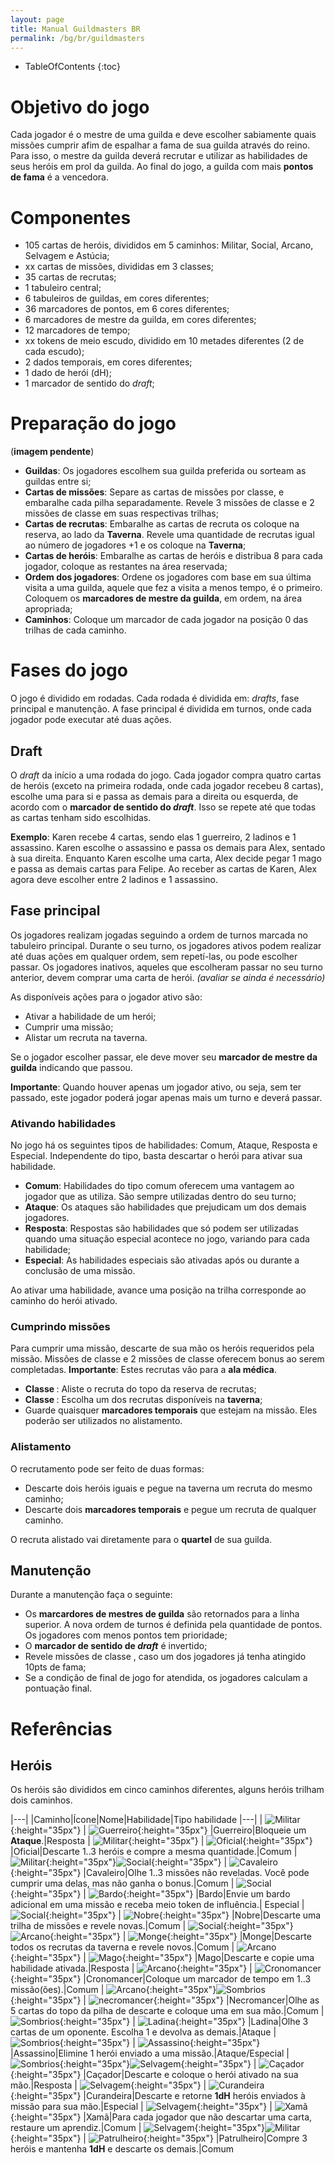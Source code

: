 ```yaml
---
layout: page
title: Manual Guildmasters BR
permalink: /bg/br/guildmasters
---
```


* TableOfContents
{:toc}

# Objetivo do jogo #
Cada jogador é o mestre de uma guilda e deve escolher sabiamente quais missões cumprir afim de espalhar a fama de sua guilda através do reino. Para isso, o mestre da guilda deverá recrutar e utilizar as habilidades de seus heróis em prol da guilda. Ao final do jogo, a guilda com mais **pontos de fama** é a vencedora.

# Componentes #
- 105 cartas de heróis, divididos em 5 caminhos: Militar, Social, Arcano, Selvagem e Astúcia;
- xx cartas de missões, divididas em 3 classes;
- 35 cartas de recrutas;
- 1 tabuleiro central;
- 6 tabuleiros de guildas, em cores diferentes;
- 36 marcadores de pontos, em 6 cores diferentes;
- 6 marcadores de mestre da guilda, em cores diferentes;
- 12 marcadores de tempo;
- xx tokens de meio escudo, dividido em 10 metades diferentes (2 de cada escudo); 
- 2 dados temporais, em cores diferentes;
- 1 dado de herói (dH);
- 1 marcador de sentido do *draft*;

# Preparação do jogo #

(**imagem pendente**)

- **Guildas**: Os jogadores escolhem sua guilda preferida ou sorteam as guildas entre si;
- **Cartas de missões**: Separe as cartas de missões por classe, e embaralhe cada pilha separadamente. Revele 3 missões de classe <span class="glyphicon glyphicon-star"></span> e 2 missões de classe <span class="glyphicon glyphicon-star"></span><span class="glyphicon glyphicon-star"></span> em suas respectivas trilhas;
- **Cartas de recrutas**: Embaralhe as cartas de recruta os coloque na reserva, ao lado da **Taverna**. Revele uma quantidade de recrutas igual ao número de jogadores +1 e os coloque na **Taverna**;
- **Cartas de heróis**: Embaralhe as cartas de heróis e distribua 8 para cada jogador, coloque as restantes na área reservada;
- **Ordem dos jogadores**: Ordene os jogadores com base em sua última visita a uma guilda, aquele que fez a visita a menos tempo, é o primeiro. Coloquem os **marcadores de mestre da guilda**, em ordem, na área apropriada;
- **Caminhos**: Coloque um marcador de cada jogador na posição 0 das trilhas de cada caminho.

# Fases do jogo #
O jogo é dividido em rodadas. Cada rodada é dividida em: _drafts_, fase principal e manutenção. A fase principal é dividida em turnos, onde cada jogador pode executar até duas ações.

## Draft ##
O _draft_ da início a uma rodada do jogo. Cada jogador compra quatro cartas de heróis (exceto na primeira rodada, onde cada jogador recebeu 8 cartas), escolhe uma para si e passa as demais para a direita ou esquerda, de acordo com o **marcador de sentido do *draft***. Isso se repete até que todas as cartas tenham sido escolhidas.

**Exemplo**: Karen recebe 4 cartas, sendo elas 1 guerreiro, 2 ladinos e 1 assassino. Karen escolhe o assassino e passa os demais para Alex, sentado à sua direita. Enquanto Karen escolhe uma carta, Alex decide pegar 1 mago e passa as demais cartas para Felipe. Ao receber as cartas de Karen, Alex agora deve escolher entre 2 ladinos e 1 assassino.

## Fase principal ##
Os jogadores realizam jogadas seguindo a ordem de turnos marcada no tabuleiro principal. Durante o seu turno, os jogadores ativos podem realizar até duas ações em qualquer ordem, sem repetí-las, ou pode escolher passar. Os jogadores inativos, aqueles que escolheram passar no seu turno anterior, devem comprar uma carta de herói. *(avaliar se ainda é necessário)*

As disponíveis ações para o jogador ativo são:
 - Ativar a habilidade de um herói;
 - Cumprir uma missão;
 - Alistar um recruta na taverna.

Se o jogador escolher passar, ele deve mover seu **marcador de mestre da guilda** indicando que passou.

**Importante**: Quando houver apenas um jogador ativo, ou seja, sem ter passado, este jogador poderá jogar apenas mais um turno e deverá passar.

### Ativando habilidades ###
No jogo há os seguintes tipos de habilidades: Comum, Ataque, Resposta e Especial. Independente do tipo, basta descartar o herói para ativar sua habilidade.
 - **Comum**: Habilidades do tipo comum oferecem uma vantagem ao jogador que as utiliza. São sempre utilizadas dentro do seu turno;
 - **Ataque**: Os ataques são habilidades que prejudicam um dos demais jogadores.
 - **Resposta**: Respostas são habilidades que só podem ser utilizadas quando uma situação especial acontece no jogo, variando para cada habilidade;
 - **Especial**: As habilidades especiais são ativadas após ou durante a conclusão de uma missão.
 
 Ao ativar uma habilidade, avance uma posição na trilha corresponde ao caminho do herói ativado.

### Cumprindo missões ###
Para cumprir uma missão, descarte de sua mão os heróis requeridos pela missão. Missões de classe <span class="glyphicon glyphicon-star"></span> e 2 missões de classe <span class="glyphicon glyphicon-star"></span><span class="glyphicon glyphicon-star"></span> oferecem bonus ao serem completadas. **Importante**: Estes recrutas vão para a **ala médica**.
 - **Classe <span class="glyphicon glyphicon-star"></span>**: Aliste o recruta do topo da reserva de recrutas;
 - **Classe <span class="glyphicon glyphicon-star"></span><span class="glyphicon glyphicon-star"></span>**: Escolha um dos recrutas disponíveis na **taverna**;
 - Guarde quaisquer **marcadores temporais** que estejam na missão. Eles poderão ser utilizados no alistamento.

### Alistamento ###
O recrutamento pode ser feito de duas formas:
 - Descarte dois heróis iguais e pegue na taverna um recruta do mesmo caminho;
 - Descarte dois **marcadores temporais** e pegue um recruta de qualquer caminho.

O recruta alistado vai diretamente para o **quartel** de sua guilda.

## Manutenção ##
Durante a manutenção faça o seguinte:
 - Os **marcardores de mestres de guilda** são retornados para a linha superior. A nova ordem de turnos é definida pela quantidade de pontos. Os jogadores com menos pontos tem prioridade;
 - O **marcador de sentido de *draft*** é invertido;
 - Revele missões de classe <span class="glyphicon glyphicon-star"></span><span class="glyphicon glyphicon-star"></span><span class="glyphicon glyphicon-star"></span>, caso um dos jogadores já tenha atingido 10pts de fama;
 - Se a condição de final de jogo for atendida, os jogadores calculam a pontuação final.

# Referências #
## Heróis ##
Os heróis são divididos em cinco caminhos diferentes, alguns heróis trilham dois caminhos.

|---|
|Caminho|Ícone|Nome|Habilidade|Tipo habilidade
|---|
| ![Militar](/assets/img/bg/gm/icons/militar.png){:height="35px"} | ![Guerreiro](/assets/img/bg/gm/icons/guerreiro.png){:height="35px"} |Guerreiro|Bloqueie um **Ataque**.|Resposta
| ![Militar](/assets/img/bg/gm/icons/militar.png){:height="35px"} | ![Oficial](/assets/img/bg/gm/icons/oficial.png){:height="35px"} |Oficial|Descarte 1..3 heróis e compre a mesma quantidade.|Comum
| ![Militar](/assets/img/bg/gm/icons/militar.png){:height="35px"}![Social](/assets/img/bg/gm/icons/social.png){:height="35px"} | ![Cavaleiro](/assets/img/bg/gm/icons/cavaleiro.png){:height="35px"} |Cavaleiro|Olhe 1..3 missões não reveladas. Você pode cumprir uma delas, mas não ganha o bonus.|Comum
| ![Social](/assets/img/bg/gm/icons/social.png){:height="35px"} | ![Bardo](/assets/img/bg/gm/icons/bardo.png){:height="35px"} |Bardo|Envie um bardo adicional em uma missão e receba meio token de influência.| Especial
| ![Social](/assets/img/bg/gm/icons/social.png){:height="35px"} | ![Nobre](/assets/img/bg/gm/icons/nobre.png){:height="35px"} |Nobre|Descarte uma trilha de missões e revele novas.|Comum
| ![Social](/assets/img/bg/gm/icons/social.png){:height="35px"}![Arcano](/assets/img/bg/gm/icons/arcano.png){:height="35px"} | ![Monge](/assets/img/bg/gm/icons/monge.png){:height="35px"} |Monge|Descarte todos os recrutas da taverna e revele novos.|Comum
| ![Arcano](/assets/img/bg/gm/icons/arcano.png){:height="35px"} | ![Mago](/assets/img/bg/gm/icons/mago.png){:height="35px"} |Mago|Descarte e copie uma habilidade ativada.|Resposta
| ![Arcano](/assets/img/bg/gm/icons/arcano.png){:height="35px"} | ![Cronomancer](/assets/img/bg/gm/icons/cronomancer.png){:height="35px"} |Cronomancer|Coloque um marcador de tempo em 1..3 missão(ões).|Comum
| ![Arcano](/assets/img/bg/gm/icons/arcano.png){:height="35px"}![Sombrios](/assets/img/bg/gm/icons/sombrio.png){:height="35px"} | ![necromancer](/assets/img/bg/gm/icons/necromancer.png){:height="35px"} |Necromancer|Olhe as 5 cartas do topo da pilha de descarte e coloque uma em sua mão.|Comum
| ![Sombrios](/assets/img/bg/gm/icons/sombrio.png){:height="35px"} | ![Ladina](/assets/img/bg/gm/icons/ladina.png){:height="35px"} |Ladina|Olhe 3 cartas de um oponente. Escolha 1 e devolva as demais.|Ataque
| ![Sombrios](/assets/img/bg/gm/icons/sombrio.png){:height="35px"} | ![Assassino](/assets/img/bg/gm/icons/assassino.png){:height="35px"} |Assassino|Elimine 1 herói enviado a uma missão.|Ataque/Especial
| ![Sombrios](/assets/img/bg/gm/icons/sombrio.png){:height="35px"}![Selvagem](/assets/img/bg/gm/icons/selvagem.png){:height="35px"} | ![Caçador](/assets/img/bg/gm/icons/cacador.png){:height="35px"} |Caçador|Descarte e coloque o herói ativado na sua mão.|Resposta
| ![Selvagem](/assets/img/bg/gm/icons/selvagem.png){:height="35px"} | ![Curandeira](/assets/img/bg/gm/icons/curandeira.png){:height="35px"} |Curandeira|Descarte e retorne **1dH** heróis enviados à missão para sua mão.|Especial
| ![Selvagem](/assets/img/bg/gm/icons/selvagem.png){:height="35px"} | ![Xamã](/assets/img/bg/gm/icons/xama.png){:height="35px"} |Xamã|Para cada jogador que não descartar uma carta, restaure um aprendiz.|Comum
| ![Selvagem](/assets/img/bg/gm/icons/selvagem.png){:height="35px"}![Militar](/assets/img/bg/gm/icons/militar.png){:height="35px"} | ![Patrulheiro](/assets/img/bg/gm/icons/patrulheiro.png){:height="35px"} |Patrulheiro|Compre 3 heróis e mantenha **1dH** e descarte os demais.|Comum




